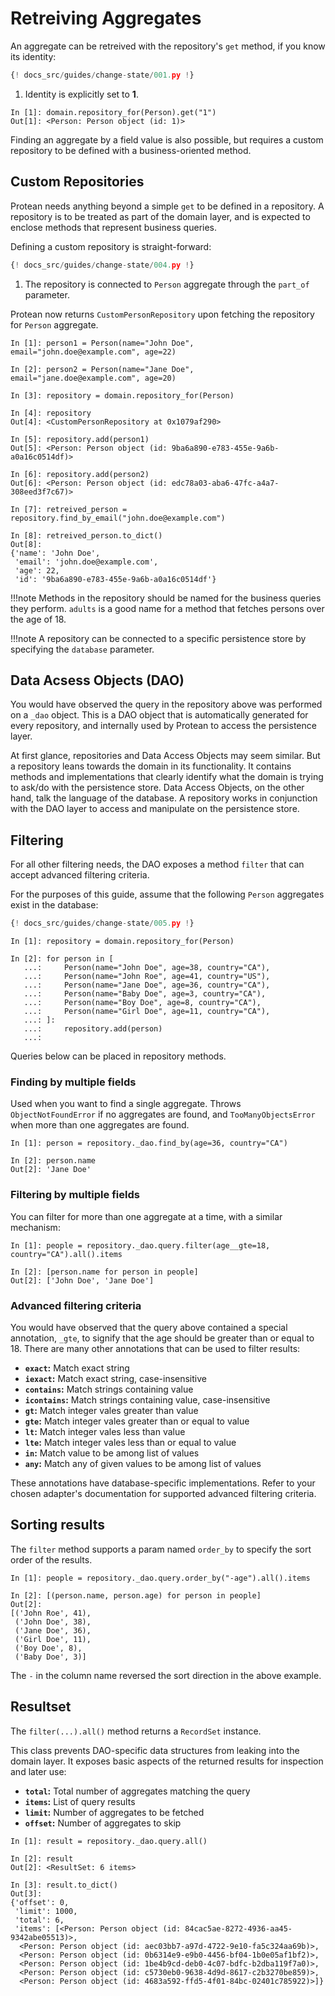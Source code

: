 # Retreiving Aggregates

An aggregate can be retreived with the repository's `get` method, if you know
its identity:

```python hl_lines="16 20"
{! docs_src/guides/change-state/001.py !}
```

1.  Identity is explicitly set to **1**.

```shell hl_lines="1"
In [1]: domain.repository_for(Person).get("1")
Out[1]: <Person: Person object (id: 1)>
```

Finding an aggregate by a field value is also possible, but requires a custom
repository to be defined with a business-oriented method.

## Custom Repositories

Protean needs anything beyond a simple `get` to be defined in a
repository. A repository is to be treated as part of the domain layer, and is
expected to enclose methods that represent business queries.

Defining a custom repository is straight-forward:

```python hl_lines="16"
{! docs_src/guides/change-state/004.py !}
```

1. The repository is connected to `Person` aggregate through the `part_of`
parameter.

Protean now returns `CustomPersonRepository` upon fetching the repository for
`Person` aggregate.

```shell hl_lines="11 14"
In [1]: person1 = Person(name="John Doe", email="john.doe@example.com", age=22)

In [2]: person2 = Person(name="Jane Doe", email="jane.doe@example.com", age=20)

In [3]: repository = domain.repository_for(Person)

In [4]: repository
Out[4]: <CustomPersonRepository at 0x1079af290>

In [5]: repository.add(person1)
Out[5]: <Person: Person object (id: 9ba6a890-e783-455e-9a6b-a0a16c0514df)>

In [6]: repository.add(person2)
Out[6]: <Person: Person object (id: edc78a03-aba6-47fc-a4a7-308eed3f7c67)>

In [7]: retreived_person = repository.find_by_email("john.doe@example.com")

In [8]: retreived_person.to_dict()
Out[8]: 
{'name': 'John Doe',
 'email': 'john.doe@example.com',
 'age': 22,
 'id': '9ba6a890-e783-455e-9a6b-a0a16c0514df'}
```

!!!note
    Methods in the repository should be named for the business queries they
    perform. `adults` is a good name for a method that fetches persons
    over the age of 18.

!!!note
   A repository can be connected to a specific persistence store by specifying
   the `database` parameter.

## Data Acsess Objects (DAO)

You would have observed the query in the repository above was performed on a
`_dao` object. This is a DAO object that is automatically generated for every
repository, and internally used by Protean to access the persistence layer.

At first glance, repositories and Data Access Objects may seem similar.
But a repository leans towards the domain in its functionality. It contains
methods and implementations that clearly identify what the domain is trying to
ask/do with the persistence store. Data Access Objects, on the other hand,
talk the language of the database. A repository works in conjunction with the
DAO layer to access and manipulate on the persistence store.

## Filtering

For all other filtering needs, the DAO exposes a method `filter` that can
accept advanced filtering criteria.

For the purposes of this guide, assume that the following `Person` aggregates
exist in the database:

```python hl_lines="7-11"
{! docs_src/guides/change-state/005.py !}
```

```shell
In [1]: repository = domain.repository_for(Person)

In [2]: for person in [
   ...:     Person(name="John Doe", age=38, country="CA"),
   ...:     Person(name="John Roe", age=41, country="US"),
   ...:     Person(name="Jane Doe", age=36, country="CA"),
   ...:     Person(name="Baby Doe", age=3, country="CA"),
   ...:     Person(name="Boy Doe", age=8, country="CA"),
   ...:     Person(name="Girl Doe", age=11, country="CA"),
   ...: ]:
   ...:     repository.add(person)
   ...: 
```

Queries below can be placed in repository methods.

### Finding by multiple fields

Used when you want to find a single aggregate. Throws `ObjectNotFoundError` if
no aggregates are found, and `TooManyObjectsError` when more than one
aggregates are found.

```shell
In [1]: person = repository._dao.find_by(age=36, country="CA")

In [2]: person.name
Out[2]: 'Jane Doe'
```

### Filtering by multiple fields

You can filter for more than one aggregate at a time, with a similar mechanism:

```shell
In [1]: people = repository._dao.query.filter(age__gte=18, country="CA").all().items

In [2]: [person.name for person in people]
Out[2]: ['John Doe', 'Jane Doe']
```

### Advanced filtering criteria

You would have observed that the query above contained a special annotation,
`_gte`, to signify that the age should be greater than or equal to 18. There
are many other annotations that can be used to filter results:

- **`exact`:** Match exact string
- **`iexact`:** Match exact string, case-insensitive
- **`contains`:** Match strings containing value
- **`icontains`:** Match strings containing value, case-insensitive
- **`gt`:** Match integer vales greater than value
- **`gte`:** Match integer vales greater than or equal to value
- **`lt`:** Match integer vales less than value
- **`lte`:** Match integer vales less than or equal to value
- **`in`:** Match value to be among list of values
- **`any`:** Match any of given values to be among list of values

These annotations have database-specific implementations. Refer to your chosen
adapter's documentation for supported advanced filtering criteria.

## Sorting results

The `filter` method supports a param named `order_by` to specify the sort order
of the results.

```shell
In [1]: people = repository._dao.query.order_by("-age").all().items

In [2]: [(person.name, person.age) for person in people]
Out[2]: 
[('John Roe', 41),
 ('John Doe', 38),
 ('Jane Doe', 36),
 ('Girl Doe', 11),
 ('Boy Doe', 8),
 ('Baby Doe', 3)]
```

The `-` in the column name reversed the sort direction in the above example.

## Resultset

The `filter(...).all()` method returns a `RecordSet` instance.

This class prevents DAO-specific data structures from leaking into the domain
layer. It exposes basic aspects of the returned results for inspection and
later use:

- **`total`:** Total number of aggregates matching the query
- **`items`:** List of query results
- **`limit`:** Number of aggregates to be fetched
- **`offset`:** Number of aggregates to skip

```shell
In [1]: result = repository._dao.query.all()

In [2]: result
Out[2]: <ResultSet: 6 items>

In [3]: result.to_dict()
Out[3]: 
{'offset': 0,
 'limit': 1000,
 'total': 6,
 'items': [<Person: Person object (id: 84cac5ae-8272-4936-aa45-9342abe05513)>,
  <Person: Person object (id: aec03bb7-a97d-4722-9e10-fa5c324aa69b)>,
  <Person: Person object (id: 0b6314e9-e9b0-4456-bf04-1b0e05af1bf2)>,
  <Person: Person object (id: 1be4b9cd-deb0-4c07-bdfc-b2dba119f7a0)>,
  <Person: Person object (id: c5730eb0-9638-4d9d-8617-c2b3270be859)>,
  <Person: Person object (id: 4683a592-ffd5-4f01-84bc-02401c785922)>]}
```
